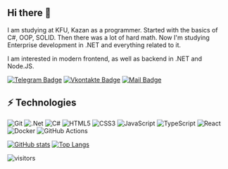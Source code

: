 ## Hi there 👋

I am studying at KFU, Kazan as a programmer. Started with the basics of C#, OOP, SOLID. Then there was a lot of hard math. Now I'm studying Enterprise development in .NET and everything related to it.

I am interested in modern frontend, as well as backend in .NET and Node.JS.

[![Telegram Badge](https://img.shields.io/badge/-ASLipatov-white?style=flat-square&logo=Telegram&link=https://t.me/ASLipatov/)](https://t.me/ASLipatov/)
[![Vkontakte Badge](https://img.shields.io/badge/-lipatov.alexander-lightblue?style=flat-square&logo=Vk&logoColor=darkblue&link=https://vk.com/lipatov.alexander/)](https://vk.com/lipatov.alexander/)
[![Mail Badge](https://img.shields.io/badge/-lipatov.work@bk.ru-red?style=flat-square&logo=Mail.Ru&link=mailto:lipatov.work@bk.ru)](mailto:lipatov.work@bk.ru)

## ⚡ Technologies

![Git](https://img.shields.io/badge/git-%23F05033.svg?style=for-the-badge&logo=git&logoColor=white)
![.Net](https://img.shields.io/badge/.NET-5C2D91?style=for-the-badge&logo=.net&logoColor=white)
![C#](https://img.shields.io/badge/c%23-%23239120.svg?style=for-the-badge&logo=c-sharp&logoColor=white)
![HTML5](https://img.shields.io/badge/html5-%23E34F26.svg?style=for-the-badge&logo=html5&logoColor=white)
![CSS3](https://img.shields.io/badge/css3-%231572B6.svg?style=for-the-badge&logo=css3&logoColor=white)
![JavaScript](https://img.shields.io/badge/javascript-%23323330.svg?style=for-the-badge&logo=javascript&logoColor=%23F7DF1E)
![TypeScript](https://img.shields.io/badge/typescript-%23007ACC.svg?style=for-the-badge&logo=typescript&logoColor=white)
![React](https://img.shields.io/badge/react-%2320232a.svg?style=for-the-badge&logo=react&logoColor=%2361DAFB)
![Docker](https://img.shields.io/badge/docker-%230db7ed.svg?style=for-the-badge&logo=docker&logoColor=white)
![GitHub Actions](https://img.shields.io/badge/github%20actions-%232671E5.svg?style=for-the-badge&logo=githubactions&logoColor=white)

[![GitHub stats](https://github-readme-stats.vercel.app/api?username=LipatovAlexander&include_all_commits=true&hide=stars,issues)](https://github.com/LipatovAlexander/github-readme-stats)
[![Top Langs](https://github-readme-stats.vercel.app/api/top-langs/?username=LipatovAlexander&layout=compact)](https://github.com/LipatovAlexander/github-readme-stats)

![visitors](https://visitor-badge.glitch.me/badge?page_id=LipatovAlexander.LipatovAlexander&left_color=gray&right_color=blue)

